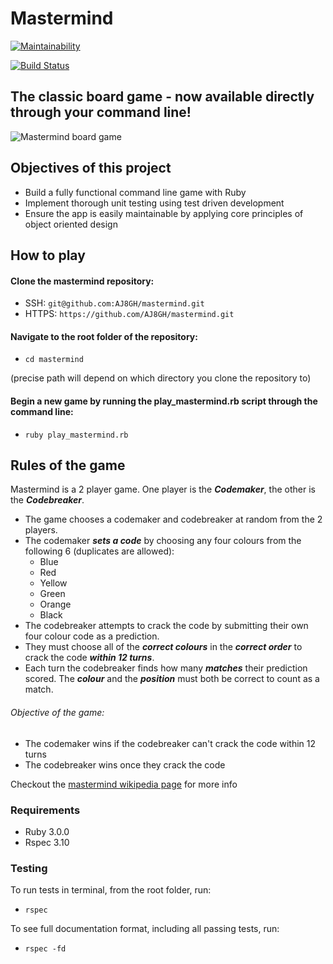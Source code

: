 # Mastermind
[![Maintainability](https://api.codeclimate.com/v1/badges/59ba167857b8f91cf7f8/maintainability)](https://codeclimate.com/github/AJ8GH/mastermind/maintainability)

[![Build Status](https://travis-ci.com/AJ8GH/mastermind.svg?branch=master)](https://travis-ci.com/AJ8GH/mastermind)


## The classic board game - now available directly through your command line!

![Mastermind board game](https://i.ebayimg.com/images/g/MNkAAOSwbwlW~qpJ/s-l1600.jpg)

## Objectives of this project
- Build a fully functional command line game with Ruby
- Implement thorough unit testing using test driven development
- Ensure the app is easily maintainable by applying core principles of object oriented design

## How to play

#### Clone the mastermind repository:

- SSH: `git@github.com:AJ8GH/mastermind.git`
- HTTPS: `https://github.com/AJ8GH/mastermind.git`

#### Navigate to the root folder of the repository:
- `cd mastermind`

(precise path will depend on which directory you clone the repository to)

#### Begin a new game by running the play_mastermind.rb script through the command line:
- `ruby play_mastermind.rb`

## Rules of the game
Mastermind is a 2 player game. One player is the ***Codemaker***, the other is the ***Codebreaker***.

- The game chooses a codemaker and codebreaker at random from the 2 players.
- The codemaker ***sets a code*** by choosing any four colours from the following 6 (duplicates are allowed):
  - Blue
  - Red
  - Yellow
  - Green
  - Orange
  - Black
- The codebreaker attempts to crack the code by submitting their own four colour code as a prediction.
- They must choose all of the ***correct colours*** in the ***correct order*** to crack the code ***within 12 turns***.
- Each turn the codebreaker finds how many ***matches*** their prediction scored. The ***colour*** and the ***position*** must both be correct to count as a match.


###### Objective of the game:
- The codemaker wins if the codebreaker can't crack the code within 12 turns
- The codebreaker wins once they crack the code

Checkout the [mastermind wikipedia page](https://en.wikipedia.org/wiki/Mastermind_(board_game)) for more info

### Requirements
- Ruby 3.0.0
- Rspec 3.10

### Testing

To run tests in terminal, from the root folder, run:
- `rspec`

To see full documentation format, including all passing tests, run:
- `rspec -fd`
